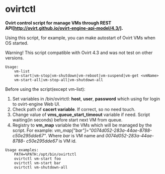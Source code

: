 # ovirtctl

**Ovirt control script for manage VMs through REST API[http://ovirt.github.io/ovirt-engine-api-model/4.3/].**

Using this script, for example, you can make autostart of Ovirt VMs when OS started.

Warning! This script compatible with Ovirt 4.3 and was not test on other versions.

```
Usage:
	vm-list
	vm-start|vm-stop|vm-shutdown|vm-reboot|vm-suspend|vm-get <vmName>
	vm-start-all|vm-stop-all|vm-shutdown-all
```

Before using the script(except vm-list):
1) Set variables in /bin/ovirtctl: **host**, **user**, **password** which using for login to ovirt-engine Web UI.
2) Check path of **cacert variable**. If correct, so no need touch.
3) Change value of **vms_queue_start_timeout** variable if need. Script waiting(in seconds) before start next VM from queue.
4) Registry to **vm_map** variable the VMs which will be managed by the script.
	For example: *vm_map["bar"]="0074d052-283a-44ae-8788-c50e295dde67"*. Where *bar* is VM name and *0074d052-283a-44ae-8788-	c50e295dde67* is VM id.

```
Usage examples:
	PATH=%PATH:/opt/bin/ovirtctl
	ovirtctl vm-start foo
	ovirtctl vm-start bar
	ovirtctl vm-shutdown-all
```
